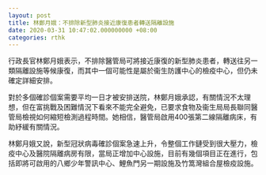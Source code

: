 ```yaml
---
layout: post
title: 林鄭月娥：不排除新型肺炎接近康復患者轉送隔離設施
date: 2020-03-31 10:47:02.000000000 +08:00
categories: rthk
---
```


行政長官林鄭月娥表示，不排除醫管局可將接近康復的新型肺炎患者，轉送往另一類隔離設施等候康復，而其中一個可能性是屬於衞生防護中心的檢疫中心，但仍未確定詳細安排。

對於多個確診個案需要平均一日才被安排送院，林鄭月娥承認，有關情況不太理想，但在富挑戰及困難情況下看來不能完全避免，已要求食物及衞生局局長聯同醫管局檢視如何縮短檢測過程時間。她相信，醫管局啟用400張第二線隔離病床，有助紓緩有關情況。

林鄭月娥又說，新型冠狀病毒確診個案急速上升，令整個工作鏈受到很大壓力，檢疫中心及醫院隔離病房有限，當局正增加中心設施，目前有幾個項目正在進行，包括即將可啟用的八鄉少年警訊中心、鯉魚門另一期設施及竹篙灣組合屋檢疫設施。
